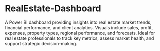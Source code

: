# RealEstate-Dashboard
A Power BI dashboard providing insights into real estate market trends, financial performance, and client analytics. Visuals include sales, profit, expenses, property types, regional performance, and forecasts. Ideal for real estate professionals to track key metrics, assess market health, and support strategic decision-making.
